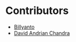 # Contributors
- [Billyanto](https://github.com/Billyanto)
- [David Andrian Chandra](https://github.com/davidchandra95)
